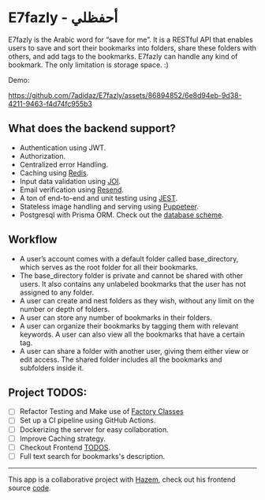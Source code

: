 # E7fazly - أحفظلي 

E7fazly is the Arabic word for “save for me”. It is a RESTful API that enables users to save and sort their bookmarks into folders, share these folders with others, and add tags to the bookmarks. E7fazly can handle any kind of bookmark. The only limitation is storage space. :)

Demo: 

https://github.com/7adidaz/E7fazly/assets/86894852/6e8d94eb-9d38-4211-9463-f4d74fc955b3


## What does the backend support?
- Authentication using JWT.
- Authorization.
- Centralized error Handling.
- Caching using [Redis](https://redis.io/).
- Input data validation using [JOI](https://joi.dev/).
- Email verification using [Resend](https://resend.com).
- A ton of end-to-end and unit testing using [JEST](https://jestjs.io/).
- Stateless image handling and serving using [Puppeteer](https://pptr.dev/).
- Postgresql with Prisma ORM. Check out the [database scheme](./server/docs/Database.md).

## Workflow
- A user’s account comes with a default folder called base_directory, which serves as the root folder for all their bookmarks.
- The base_directory folder is private and cannot be shared with other users. It also contains any unlabeled bookmarks that the user has not assigned to any folder.
- A user can create and nest folders as they wish, without any limit on the number or depth of folders.
- A user can store any number of bookmarks in their folders.
- A user can organize their bookmarks by tagging them with relevant keywords. A user can also view all the bookmarks that have a certain tag.
- A user can share a folder with another user, giving them either view or edit access. The shared folder includes all the bookmarks and subfolders inside it.

## Project TODOS: 
- [ ] Refactor Testing and Make use of [Factory Classes](https://refactoring.guru/design-patterns/factory-method)
- [ ] Set up a CI pipeline using GitHub Actions.
- [ ] Dockerizing the server for easy collaboration. 
- [ ] Improve Caching strategy.
- [ ] Checkout Frontend [TODOS](https://github.com/Hazemmahdyx/Bookly?tab=readme-ov-file#tasks-todo).
- [ ] Full text search for bookmarks's description.

---

This app is a collaborative project with [Hazem](https://github.com/Hazemmahdyx), check out his frontend source [code](https://github.com/Hazemmahdyx/Bookly). 

